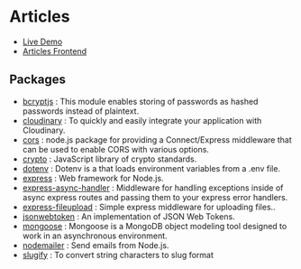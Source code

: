 # Articles
- [Live Demo](https://articles-gold.vercel.app)
- [Articles Frontend](https://github.com/umutgueler/articles-frontend)

## Packages
- [bcryptjs](https://www.npmjs.com/package/bcryptjs) : This module enables storing of passwords as hashed passwords instead of plaintext.
- [cloudinary](https://www.npmjs.com/package/cloudinary) : To quickly and easily integrate your application with Cloudinary.
- [cors](https://www.npmjs.com/package/cors) : node.js package for providing a Connect/Express middleware that can be used to enable CORS with various options.
- [crypto](https://www.npmjs.com/package/crypto) : JavaScript library of crypto standards.
- [dotenv](https://www.npmjs.com/package/dotenv) : Dotenv is a that loads environment variables from a .env file.
- [express](https://www.npmjs.com/package/express) : Web framework for Node.js.
- [express-async-handler](https://www.npmjs.com/package/express-async-handler) : Middleware for handling exceptions inside of async express routes and passing them to your express error handlers.
- [express-fileupload](https://www.npmjs.com/package/express-fileupload) : Simple express middleware for uploading files..
- [jsonwebtoken](https://www.npmjs.com/package/jsonwebtoken) : An implementation of JSON Web Tokens.
- [mongoose](https://www.npmjs.com/package/mongoose) : Mongoose is a MongoDB object modeling tool designed to work in an asynchronous environment.
- [nodemailer](https://www.npmjs.com/package/nodemailer) : Send emails from Node.js.
- [slugify](https://www.npmjs.com/package/slugify) : To convert string characters to slug format
